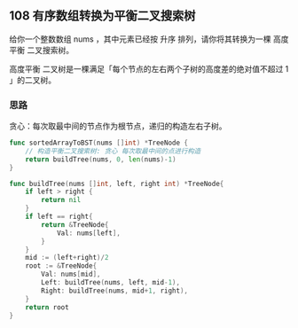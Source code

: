 ## 108 有序数组转换为平衡二叉搜索树

给你一个整数数组 nums ，其中元素已经按 升序 排列，请你将其转换为一棵 高度平衡 二叉搜索树。

高度平衡 二叉树是一棵满足「每个节点的左右两个子树的高度差的绝对值不超过 1 」的二叉树。

### 思路

贪心：每次取最中间的节点作为根节点，递归的构造左右子树。

```go
func sortedArrayToBST(nums []int) *TreeNode {
    // 构造平衡二叉搜索树: 贪心 每次取最中间的点进行构造
    return buildTree(nums, 0, len(nums)-1)
}

func buildTree(nums []int, left, right int) *TreeNode{
    if left > right {
        return nil
    }
    if left == right{
        return &TreeNode{
            Val: nums[left],
        }
    }
    mid := (left+right)/2
    root := &TreeNode{
        Val: nums[mid],
        Left: buildTree(nums, left, mid-1),
        Right: buildTree(nums, mid+1, right),
    }
    return root
}
```

